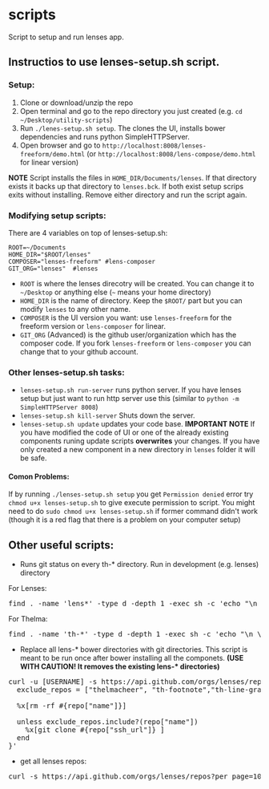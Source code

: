 # scripts
Script to setup and run lenses app.

## Instructios to use lenses-setup.sh script.

### Setup:
1. Clone or download/unzip the repo
2. Open terminal and go to the repo directory you just created (e.g. `cd ~/Desktop/utility-scripts`)
3. Run `./lenes-setup.sh setup`. The clones the UI, installs bower dependencies and runs python SimpleHTTPServer.
4. Open browser and go to `http://localhost:8008/lenses-freeform/demo.html` (or `http://localhost:8008/lens-compose/demo.html` for linear version)

**NOTE** Script installs the files in `HOME_DIR/Documents/lenses`. If that directory exists it backs up that directory to `lenses.bck`. If both exist setup scrips exits without installing. Remove either directory and run the script again.

### Modifying setup scripts:
There are 4 variables on top of lenses-setup.sh:
```
ROOT=~/Documents
HOME_DIR="$ROOT/lenses"
COMPOSER="lenses-freeform" #lens-composer
GIT_ORG="lenses"  #lenses
```

* `ROOT` is where the lenses direcotry will be created. You can change it to `~/Desktop` or anything else (`~` means your home directory)
* `HOME_DIR` is the name of directory. Keep the `$ROOT/` part but you can modify `lenses` to any other name.
* `COMPOSER` is the UI version you want: use `lenses-freeform` for the freeform version or `lens-composer` for linear.
* `GIT_ORG` (Advanced) is the github user/organization which has the composer code. If you fork `lenses-freeform` or `lens-composer` you can change that to your github account.

### Other lenses-setup.sh tasks:
* `lenses-setup.sh run-server` runs python server. If you have lenses setup but just want to run http server use this (similar to `python -m SimpleHTTPServer 8008`)
* `lenses-setup.sh kill-server` Shuts down the server.
* `lenses-setup.sh update` updates your code base. **IMPORTANT NOTE** If you have modified the code of UI or one of the already existing components runing update scripts **overwrites** your changes. If you have only created a new component in a new directory in `lenses` folder it will be safe.

#### Comon Problems:
If by running `./lenses-setup.sh setup` you get `Permission denied` error try `chmod u+x lenses-setup.sh` to give execute permission to script. You might need to do `sudo chmod u+x lenses-setup.sh` if former command didn't work (though it is a red flag that there is a problem on your computer setup)


## Other useful scripts:

* Runs git status on every th-* directory. Run in development (e.g. lenses) directory

For Lenses:
<pre>
find . -name 'lens*' -type d -depth 1 -exec sh -c 'echo "\n \x1B[0;33m CHECKING STATUS IN {} \x1B[0m \n"' \; -exec git -C {} status \;
</pre>
For Thelma:
<pre>
find . -name 'th-*' -type d -depth 1 -exec sh -c 'echo "\n \x1B[0;33m CHECKING STATUS IN {} \x1B[0m \n"' \; -exec git -C {} status \;
</pre>

* Replace all lens-* bower directories with git directories. This script is meant to be run once after bower installing all the componets. <b>(USE WITH CAUTION! It removes the existing lens-* directories)</b>
<pre>
curl -u [USERNAME] -s https://api.github.com/orgs/lenses/repos?per_page=100 | ruby -rubygems -e 'require "json"; JSON.load(STDIN.read).each { |repo| 
  exclude_repos = ["thelmacheer", "th-footnote","th-line-graph","th-multistep", "th-two-column","thelma-charts", "thelma", "thelma-component-demo", "thelma-components", "thelma-core", "thelma-data", "thelma-utils", "thelma-text", "thelmanews.github.io"]
  
  %x[rm -rf #{repo["name"]}]

  unless exclude_repos.include?(repo["name"])  
    %x[git clone #{repo["ssh_url"]} ]
  end
}' 
</pre>

* get all lenses repos:
<pre>
curl -s https://api.github.com/orgs/lenses/repos?per_page=100 | grep ssh_url | grep lens- | sed s/\"ssh_url\"\://g | sed s/\"//g | sed s/,//g | xargs -I {} -n 1 git clone {}
</pre>
